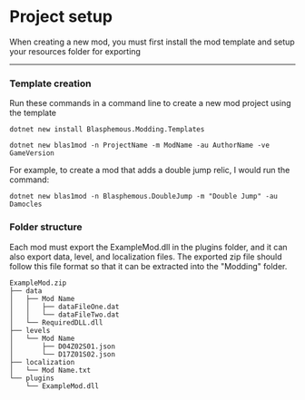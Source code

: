 # Project setup

When creating a new mod, you must first install the mod template and setup your resources folder for exporting

---

### Template creation

Run these commands in a command line to create a new mod project using the template

```dotnet new install Blasphemous.Modding.Templates```

```dotnet new blas1mod -n ProjectName -m ModName -au AuthorName -ve GameVersion```

For example, to create a mod that adds a double jump relic, I would run the command:

```dotnet new blas1mod -n Blasphemous.DoubleJump -m "Double Jump" -au Damocles```

### Folder structure

Each mod must export the ExampleMod.dll in the plugins folder, and it can also export data, level, and localization files.  The exported zip file should follow this file format so that it can be extracted into the "Modding" folder.

```
ExampleMod.zip
├── data
│   ├── Mod Name
│   │   ├── dataFileOne.dat
│   │   └── dataFileTwo.dat
│   └── RequiredDLL.dll
├── levels
│   └── Mod Name
│       ├── D04Z02S01.json
│       └── D17Z01S02.json
├── localization
│   └── Mod Name.txt
└── plugins
    └── ExampleMod.dll
```